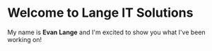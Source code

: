 # Welcome to Lange IT Solutions

My name is **Evan Lange** and I'm excited to show you what I've been working on!